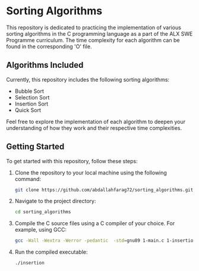 # Sorting Algorithms

This repository is dedicated to practicing the implementation of various sorting algorithms in the C programming language as a part of the ALX SWE Programme curriculum. The time complexity for each algorithm can be found in the corresponding 'O' file.

## Algorithms Included

Currently, this repository includes the following sorting algorithms:

- Bubble Sort
- Selection Sort
- Insertion Sort
- Quick Sort

Feel free to explore the implementation of each algorithm to deepen your understanding of how they work and their respective time complexities.

## Getting Started

To get started with this repository, follow these steps:

1. Clone the repository to your local machine using the following command:

   ```bash
   git clone https://github.com/abdallahfarag72/sorting_algorithms.git
   ```

2. Navigate to the project directory:

   ```bash
   cd sorting_algorithms
   ```

3. Compile the C source files using a C compiler of your choice. For example, using GCC:

   ```bash
   gcc -Wall -Wextra -Werror -pedantic  -std=gnu89 1-main.c 1-insertion_sort_list.c print_list.c -o insertion
   ```

4. Run the compiled executable:

   ```bash
   ./insertion
